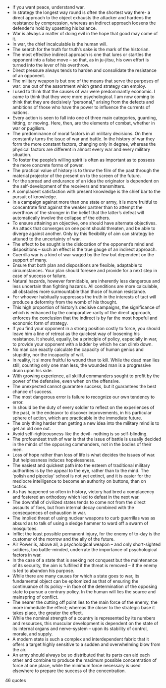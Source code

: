  - If you want peace, understand war.
 - In strategy the longest way round is often the shortest way there- a direct approach to the object exhausts the attacker and hardens the resistance by compression, whereas an indirect approach loosens the defender’s hold by upsetting his balance.
 - War is always a matter of doing evil in the hope that good may come of it.
 - In war, the chief incalculable is the human will.
 - The search for the truth for truth’s sake is the mark of the historian.
 - The most effective indirect approach is one that lures or startles the opponent into a false move – so that, as in ju-jitsu, his own effort is turned into the lever of his overthrow.
 - Direct pressure always tends to harden and consolidate the resistance of an opponent.
 - The military weapon is but one of the means that serve the purposes of war: one out of the assortment which grand strategy can employ.
 - I used to think that the causes of war were predominantly economic. I came to think that they were more psychological. I am now coming to think that they are decisively “personal,” arising from the defects and ambitions of those who have the power to influence the currents of nations.
 - Every action is seen to fall into one of three main categories, guarding, hitting, or moving. Here, then, are the elements of combat, whether in war or pugilism.
 - The predominance of moral factors in all military decisions. On them constantly turns the issue of war and battle. In the history of war they form the more constant factors, changing only in degree, whereas the physical factors are different in almost every war and every military situation.
 - To foster the people’s willing spirit is often as important as to possess the more concrete forms of power.
 - The practical value of history is to throw the film of the past through the material projector of the present on to the screen of the future.
 - For the spread and endurance of an idea the originator is dependent on the self-development of the receivers and transmitters.
 - A complacent satisfaction with present knowledge is the chief bar to the pursuit of knowledge.
 - In a campaign against more than one state or army, it is more fruitful to concentrate first against the weaker partner than to attempt the overthrow of the stronger in the belief that the latter’s defeat will automatically involve the collapse of the others.
 - To ensure attaining an objective, one should have alternate objectives. An attack that converges on one point should threaten, and be able to diverge against another. Only by this flexibility of aim can strategy be attuned to the uncertainty of war.
 - The effect to be sought is the dislocation of the opponent’s mind and dispositions – such an effect is the true gauge of an indirect approach.
 - Guerrilla war is a kind of war waged by the few but dependent on the support of many.
 - Ensure that both plan and dispositions are flexible, adaptable to circumstances. Your plan should foresee and provide for a next step in case of success or failure.
 - Natural hazards, however formidable, are inherently less dangerous and less uncertain than fighting hazards. All conditions are more calculable, all obstacles more surmountable than those of human resistance.
 - For whoever habitually suppresses the truth in the interests of tact will produce a deformity from the womb of his thought.
 - This high proportion of history’s decisive campaigns, the significance of which is enhanced by the comparative rarity of the direct approach, enforces the conclusion that the indirect is by far the most hopeful and economic form of strategy.
 - If you find your opponent in a strong position costly to force, you should leave him a line of retreat as the quickest way of loosening his resistance. It should, equally, be a principle of policy, especially in war, to provide your opponent with a ladder by which he can climb down.
 - No man can exactly calculate the capacity of human genius and stupidity, nor the incapacity of will.
 - In reality, it si more fruitful to wound than to kill. While the dead man lies still, counting only one man less, the wounded man is a progressive drain upon his side.
 - With growing experience, all skillful commanders sought to profit by the power of the defensive, even when on the offensive.
 - The unexpected cannot guarantee success, but it guarantees the best chance of success.
 - The most dangerous error is failure to recognize our own tendency to error.
 - In should be the duty of every soldier to reflect on the experiences of the past, in the endeavor to discover improvements, in his particular sphere of action, which are practicable in the immediate future.
 - The only thing harder than getting a new idea into the military mind is to get an old one out.
 - Avoid self-righteousness like the devil- nothing is so self-blinding.
 - The profoundest truth of war is that the issue of battle is usually decided in the minds of the opposing commanders, not in the bodies of their men.
 - Loss of hope rather than loss of life is what decides the issues of war. But helplessness induces hopelessness.
 - The easiest and quickest path into the esteem of traditional military authorities is by the appeal to the eye, rather than to the mind. The ‘polish and pipeclay’ school is not yet extinct, and it is easier for the mediocre intelligence to become an authority on buttons, than on tactics.
 - As has happened so often in history, victory had bred a complacency and fostered an orthodoxy which led to defeat in the next war.
 - The downfall of civilized states tends to come not from the direct assaults of foes, but from internal decay combined with the consequences of exhaustion in war.
 - The implied threat of using nuclear weapons to curb guerrillas was as absurd as to talk of using a sledge hammer to ward off a swarm of mosquitoes.
 - Inflict the least possible permanent injury, for the enemy of to-day is the customer of the morrow and the ally of the future.
 - Air Power is, above all, a psychological weapon – and only short-sighted soldiers, too battle-minded, underrate the importance of psychological factors in war.
 - In the case of a state that is seeking not conquest but the maintenance of its security, the aim is fulfilled if the threat is removed – if the enemy is led to abandon his purpose.
 - While there are many causes for which a state goes to war, its fundamental object can be epitomized as that of ensuring the continuance of its policy – in face of the determination of the opposing state to pursue a contrary policy. In the human will lies the source and mainspring of conflict.
 - The nearer the cutting off point lies to the main force of the enemy, the more immediate the effect; whereas the closer to the strategic base it takes place, the greater the effect.
 - While the nominal strength of a country is represented by its numbers and resources, this muscular development is dependent on the state of its internal organs and nerve-system – upon its stability of control, morale, and supply.
 - A modern state is such a complex and interdependent fabric that it offers a target highly sensitive to a sudden and overwhelming blow from the air.
 - An army should always be so distributed that its parts can aid each other and combine to produce the maximum possible concentration of force at one place, while the minimum force necessary is used elsewhere to prepare the success of the concentration.

46 quotes